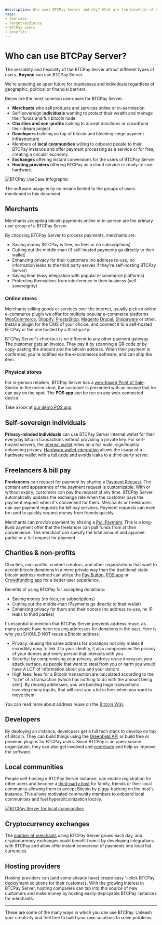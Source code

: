 ```yaml
---
description: Who uses BTCPay Server and why? What are the benefits of using BTCPay Server over other payment gateways?
tags:
- Use-case
- Target-audience
- BTCPay users
- benefits
---
```

# Who can use BTCPay Server?

The versatility and flexibility of the BTCPay Server attract different types of users. **Anyone** can use BTCPay Server.

We're ensuring an open future for businesses and individuals regardless of geographic, political or financial barriers.

Below are the most common use-cases for BTCPay Server:

* **Merchants** who sell products and services online or in-permission
* Self-sovereign **individuals** wanting to protect their wealth and manage their funds and full bitcoin node
* **Charities and non-profits** looking to accept donations or crowdfund their dream project
* **Developers** building on top of bitcoin and bleeding-edge payment infrastructure
* Members of **local communities** willing to onboard people to their BTCPay instance and offer payment processing as a service or for free, creating a circular economy.
* **Exchanges** offering instant conversions for the users of BTCPay Server
* **Hosting providers** offering BTCPay as a cloud service or ready-to-use hardware.

![BTCPay UseCase Infographic](./img/infographics/BTCPayUseCaseInfographic.png "BTCPay Server UseCase Infographic")

The software usage is by no means limited to the groups of users mentioned in this document.

## Merchants

Merchants accepting bitcoin payments online or in-person are the primary user group of a BTCPay Server.

By choosing BTCPay Server to process payments, merchants are:

* Saving money (BTCPay is free, no fees or no subscriptions)
* Cutting out the middle-man (If self-hosted payments go directly to their wallet)
* Enhancing privacy for their customers (no address re-use, no information leaks to the third party serves if they're self-hosting BTCPay Server)
* Saving time (easy integration with popular e-commerce platforms)
* Protecting themselves from interference in their business (self-sovereignty)

### Online stores

Merchants selling goods or services over the internet, usually pick an online e-commerce plugin we offer for multiple popular e-commerce platforms [WooCommerce](WooCommerce.md), [Shopify](/Shopify.md), [PrestaShop](/PrestaShop.md), [Magento](/Magento.md) [Drupal](Drupal.md), [Shopaware](https://github.com/lampsolutions/LampSBtcPayShopware) or other. Install a plugin for the CMS of your choice, and connect it to a self-hosted BTCPay or the one hosted by a third-party.

BTCPay Server's checkout is no different to any other payment gateway. The customer gets an invoice. They pay it by scanning a QR code or by copy-pasting the amount and the bitcoin address. When their payment is confirmed, you're notified via the e-commerce software, and can ship the item.

### Physical stores

For in-person retailers, BTCPay Server has a [web-based Point of Sale](./Apps.md#point-of-sale-app). Similar to the online store, the customer is presented with an invoice that he can pay on the spot. The **POS app** can be run on any web-connected device.

Take a look at [our demo POS app](https://mainnet.demo.btcpayserver.org/apps/3utBTfSKkW4gK7aQMd2hW5Bh9Fpa/pos).

## Self-sovereign individuals

**Privacy-minded individuals** can use BTCPay Server internal wallet for their everyday bitcoin transactions without providing a private key. For self-hosted servers, the [internal wallet](./Wallet.md) relies on a full node, significantly enhancing privacy. [Hardware wallet integration](./HardwareWalletIntegration.md) allows the usage of a hardware wallet with a [full node](https://en.bitcoin.it/wiki/Full_node) and avoids leaks to a third-party server.

## Freelancers & bill pay

**Freelancers** can *request* for payment by sharing a [Payment Request](./PaymentRequests.md). The content and appearance of the payment request is customizable. With or without expiry, customers can pay the request at any time. BTCPay Server automatically updates the exchange rate when the customer pays the payment request when it's convenient for them. Merchants or freelancers can use payment requests for bill pay services. Payment requests can even be used to quickly request money from friends quickly.

Merchants can *provide* payment by sharing a [Pull Payment](./PullPayments.md). This is a long-lived payment offer that the freelancer can pull funds from at their convenience. The merchant can specify the total amount and approve partial or a full request for payment.

## Charities & non-profits

Charities, non-profits, content creators, and other organizations that want to accept bitcoin donations in a more private way than the traditional static bitcoin address method can utilize the [Pay Button](./WhatsNext.md#creating-the-pay-button), [POS app](./WhatsNext.md#creating-the-point-of-sale-app) or [Crowdfunding app](./Apps.md#crowdfunding-app) for a better user experience.

Benefits of using BTCPay for accepting donations:

* Saving money (no fees, no subscriptions)
* Cutting out the middle-man (Payments go directly to their wallet)
* Enhancing privacy for them and their donors (no address re-use, no IP leaks to third parties)

I's essential to mention that BTCPay Server prevents address reuse, as many people have been reusing addresses for donations in the past. Here is why you SHOULD NOT reuse a Bitcoin address:

* Privacy: reusing the same address for donations not only makes it incredibly easy to link it to your identity, it also compromises the privacy of your donors and every person that interacts with you
* Security: by compromising your privacy, address reuse increases your attack surface, as people that want to steal from you or harm you would have A LOT of information about you and your donors
* High fees: fees for a Bitcoin transaction are calculated according to the "size" of a transaction (which has nothing to do with the amount being sent). By reusing addresses, you are building huge transactions involving many inputs, that will cost you a lot in fees when you want to move them

You can read more about address reuse on the [Bitcoin Wiki](https://en.bitcoin.it/wiki/Address_reuse).

## Developers

By deploying an instance, developers get a full tech stack to develop on top of Bitcoin. They can build things using the [Greenfield API](API/Greenfield/v1/) or build free or premium plugins for BTCPay users. Since BTCPay is an open-source organization, they can also get involved and [contribute](/Contribute.md) and help us improve the software.

## Local communities

People self-hosting a BTCPay Server instance, can enable registration for other users and become a [third-party host](/Deployment/ThirdPartyHosting.md) for family, friends or their local community allowing them to accept Bitcoin by piggy-backing on the host's instance. This allows motivated community members to onboard local communities and fuel hyperbitcoinization locally.

[![BTCPay Server for local communities](https://img.youtube.com/vi/9n81qnzlPf8/mqdefault.jpg)](https://www.youtube.com/watch?v=9n81qnzlPf8 "BTCPay Server for local communities")

## Cryptocurrency exchanges

The [number of merchants](https://directory.btcpayserver.org) using BTCPay Server grows each day, and cryptocurrency exchanges could benefit from it by developing integrations with BTCPay and allow offer instant conversion of payments into local fiat currencies.

## Hosting providers

Hosting providers can (and some already have) create easy 1-click BTCPay deployment solutions for their customers. With the growing interest in BTCPay Server, hosting companies can tap into this source of new customers and make money by hosting easily-deployable BTCPay instances for merchants.

---

These are some of the many ways in which you can use BTCPay. Unleash your creativity and feel free to build your own solutions to solve problems.
